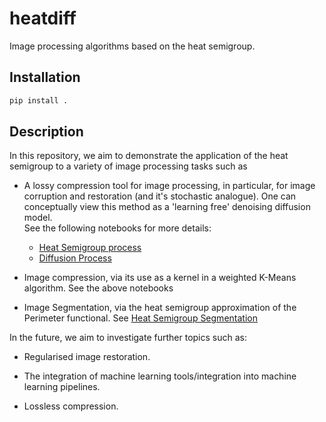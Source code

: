 # heatdiff

Image processing algorithms based on the heat semigroup.

## Installation

```bash
pip install .
```

## Description

In this repository, we aim to demonstrate the application of the heat semigroup to a variety of image processing tasks such as

- A lossy compression tool for image processing, in particular, for image corruption and restoration (and it's stochastic analogue). One can conceptually view this method as a 'learning free' denoising diffusion model.  
See the following notebooks for more details:
    - [Heat Semigroup process](notebooks/semigroup_demo.ipynb)
    - [Diffusion Process](notebooks/diffusion_demo.ipynb)

- Image compression, via its use as a kernel in a weighted K-Means algorithm. See the above notebooks

- Image Segmentation, via the heat semigroup approximation of the Perimeter functional. See [Heat Semigroup Segmentation](notebooks/segmentation_demo.ipynb)

In the future, we aim to investigate further topics such as: 
- Regularised image restoration.

- The integration of machine learning tools/integration into machine learning pipelines. 

- Lossless compression.
